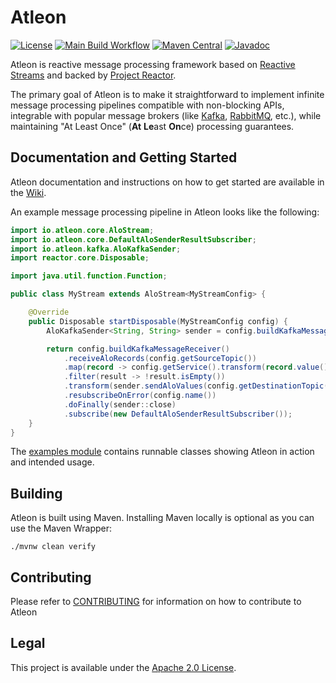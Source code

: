 # Atleon
[![License](https://img.shields.io/badge/License-Apache%202.0-blue.svg)](https://opensource.org/licenses/Apache-2.0)
[![Main Build Workflow](https://github.com/atleon/atleon/actions/workflows/build.yml/badge.svg?branch=main)](https://github.com/atleon/atleon/actions/workflows/build.yml)
[![Maven Central](https://maven-badges.herokuapp.com/maven-central/io.atleon/atleon-core/badge.svg?style=plastic)](https://mvnrepository.com/artifact/io.atleon)
[![Javadoc](https://javadoc.io/badge2/io.atleon/atleon-core/javadoc.svg)](https://javadoc.io/doc/io.atleon/atleon-core)

Atleon is reactive message processing framework based on [Reactive Streams](https://www.reactive-streams.org/) and backed by [Project Reactor](https://projectreactor.io/).

The primary goal of Atleon is to make it straightforward to implement infinite message processing pipelines compatible with non-blocking APIs, integrable with popular message brokers (like [Kafka](https://kafka.apache.org/), [RabbitMQ](https://www.rabbitmq.com/), etc.), while maintaining "At Least Once" (**At** **Le**ast **On**ce) processing guarantees.


## Documentation and Getting Started
Atleon documentation and instructions on how to get started are available in the [Wiki](../../wiki).

An example message processing pipeline in Atleon looks like the following:

```java
import io.atleon.core.AloStream;
import io.atleon.core.DefaultAloSenderResultSubscriber;
import io.atleon.kafka.AloKafkaSender;
import reactor.core.Disposable;

import java.util.function.Function;

public class MyStream extends AloStream<MyStreamConfig> {

    @Override
    public Disposable startDisposable(MyStreamConfig config) {
        AloKafkaSender<String, String> sender = config.buildKafkaMessageSender();

        return config.buildKafkaMessageReceiver()
            .receiveAloRecords(config.getSourceTopic())
            .map(record -> config.getService().transform(record.value()))
            .filter(result -> !result.isEmpty())
            .transform(sender.sendAloValues(config.getDestinationTopic(), message -> message.substring(0, 1)))
            .resubscribeOnError(config.name())
            .doFinally(sender::close)
            .subscribe(new DefaultAloSenderResultSubscriber());
    }
}
```

The [examples module](examples) contains runnable classes showing Atleon in action and intended usage.

## Building
Atleon is built using Maven. Installing Maven locally is optional as you can use the Maven Wrapper:

```$bash
./mvnw clean verify
```

## Contributing
Please refer to [CONTRIBUTING](CONTRIBUTING.md) for information on how to contribute to Atleon

## Legal
This project is available under the [Apache 2.0 License](http://www.apache.org/licenses/LICENSE-2.0.html).